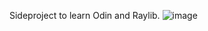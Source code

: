 Sideproject to learn Odin and Raylib.
![image](https://github.com/parodyband/odin-billiards/assets/1767779/38336278-ecf8-4ca3-96c1-a6b76d3dc532)

